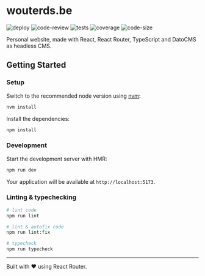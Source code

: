 # wouterds.be

![deploy](https://github.com/wouterds/wouterds.be/actions/workflows/deploy.yml/badge.svg?branch=main)
![code-review](https://github.com/wouterds/wouterds.be/actions/workflows/code-review.yml/badge.svg?branch=main)
![tests](https://github.com/wouterds/wouterds.be/actions/workflows/tests.yml/badge.svg?branch=main)
![coverage](https://wouterds.github.io/wouterds.be/badges/main/coverage.svg)
![code-size](https://img.shields.io/github/languages/code-size/wouterds/wouterds.be)

Personal website, made with React, React Router, TypeScript and DatoCMS as headless CMS.

## Getting Started

### Setup

Switch to the recommended node version using [nvm](https://github.com/nvm-sh/nvm):

```sh
nvm install
```

Install the dependencies:

```bash
npm install
```

### Development

Start the development server with HMR:

```bash
npm run dev
```

Your application will be available at `http://localhost:5173`.

### Linting & typechecking

```sh
# lint code
npm run lint

# lint & autofix code
npm run lint:fix

# typecheck
npm run typecheck
```

---

Built with ❤️ using React Router.

